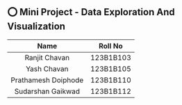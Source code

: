 ## ⭕ Mini Project - Data Exploration And Visualization

|Name                | Roll No    |
|:------------------:|:----------:|
|Ranjit Chavan       |  123B1B103 |
|Yash Chavan         |  123B1B105 |
|Prathamesh Doiphode |  123B1B110 |
|Sudarshan Gaikwad   |  123B1B112 |

